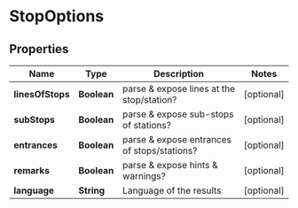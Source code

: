 # StopOptions

## Properties
Name | Type | Description | Notes
------------ | ------------- | ------------- | -------------
**linesOfStops** | **Boolean** | parse &amp; expose lines at the stop/station? |  [optional]
**subStops** | **Boolean** | parse &amp; expose sub-stops of stations? |  [optional]
**entrances** | **Boolean** | parse &amp; expose entrances of stops/stations? |  [optional]
**remarks** | **Boolean** | parse &amp; expose hints &amp; warnings? |  [optional]
**language** | **String** | Language of the results |  [optional]

